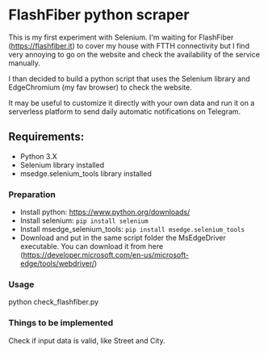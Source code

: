 # FlashFiber python scraper

This is my first experiment with Selenium.
I'm waiting for FlashFiber (https://flashfiber.it) to cover my house with FTTH connectivity but I find very annoying to go on the website and check the availability of the service manually.

I than decided to build a python script that uses the Selenium library and EdgeChromium (my fav browser) to check the website.

It may be useful to customize it directly with your own data and run it on a serverless platform to send daily automatic notifications on Telegram.

## Requirements:
- Python 3.X
- Selenium library installed
- msedge.selenium_tools library installed

### Preparation
- Install python: https://www.python.org/downloads/
- Install selenium:
`pip install selenium`
- Install msedge_selenium_tools:
`pip install msedge.selenium_tools`
- Download and put in the same script folder the MsEdgeDriver executable. You can download it from here (https://developer.microsoft.com/en-us/microsoft-edge/tools/webdriver/)

### Usage
python check_flashfiber.py

### Things to be implemented
Check if input data is valid, like Street and City.
